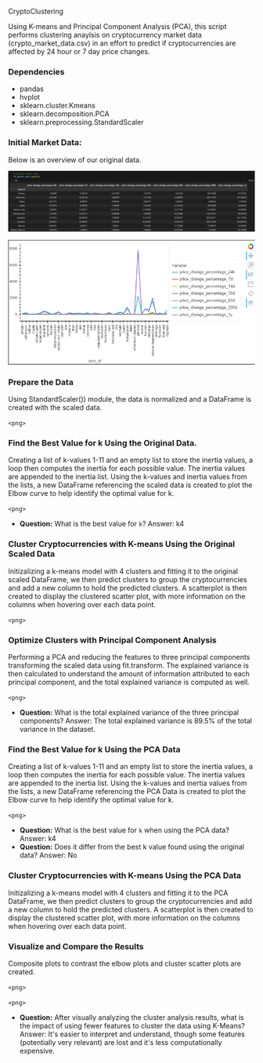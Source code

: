 CryptoClustering

Using K-means and Principal Component Analysis (PCA), this script performs clustering anaylsis on cryptocurrency market data (crypto_market_data.csv) in an effort to predict if cryptocurrencies are affected by 24 hour or 7 day price changes.

### Dependencies

* pandas
* hvplot
* sklearn.cluster.Kmeans
* sklearn.decomposition.PCA
* sklearn.preprocessing.StandardScaler

### Initial Market Data:

Below is an overview of our original data.

![1683507067154](image/README/1683507067154.png)

![1683507083804](image/README/1683507083804.png)

### **Prepare the Data**

Using StandardScaler()) module, the data is normalized and a DataFrame is created with the scaled data.

`<png>`

### Find the Best Value for k Using the Original Data.

Creating a list of k-values 1-11 and an empty list to store the inertia values, a loop then computes the inertia for each possible value. The inertia values are appended to the inertia list. Using the k-values and inertia values from the lists, a new DataFrame referencing the scaled data is created to plot the Elbow curve to help identify the optimal value for k.

`<png>`

* **Question:** What is the best value for `k`?
  Answer: k4

### Cluster Cryptocurrencies with K-means Using the Original Scaled Data

Initizalizing a k-means model with 4 clusters and fitting it to the original scaled DataFrame, we then predict clusters to group the cryptocurrencies and add a new column to hold the predicted clusters. A scatterplot is then created to display the clustered scatter plot, with more information on the columns when hovering over each data point.

`<png>`

### Optimize Clusters with Principal Component Analysis

Performing a PCA and reducing the features to three principal components transforming the scaled data using fit.transform. The explained variance is then calculated to understand the amount of information attributed to each principal component, and the total explained variance is computed as well.

`<png>`

* **Question:** What is the total explained variance of the three principal components?
  Answer: The total explained variance is 89.5% of the total variance in the dataset.

### Find the Best Value for k Using the PCA Data

Creating a list of k-values 1-11 and an empty list to store the inertia values, a loop then computes the inertia for each possible value. The inertia values are appended to the inertia list. Using the k-values and inertia values from the lists, a new DataFrame referencing the PCA Data is created to plot the Elbow curve to help identify the optimal value for k.

`<png>`

* **Question:** What is the best value for `k` when using the PCA data?
  Answer: k4
* **Question:** Does it differ from the best k value found using the original data?
  Answer: No

### Cluster Cryptocurrencies with K-means Using the PCA Data

Initizalizing a k-means model with 4 clusters and fitting it to the PCA DataFrame, we then predict clusters to group the cryptocurrencies and add a new column to hold the predicted clusters. A scatterplot is then created to display the clustered scatter plot, with more information on the columns when hovering over each data point.

### Visualize and Compare the Results

Composite plots to contrast the elbow plots and cluster scatter plots are created.

`<png>`

`<png>`

* **Question:** After visually analyzing the cluster analysis results, what is the impact of using fewer features to cluster the data using K-Means?Answer: It's easier to interpret and understand, though some features (potentially very relevant) are lost and it's less computationally expensive.
